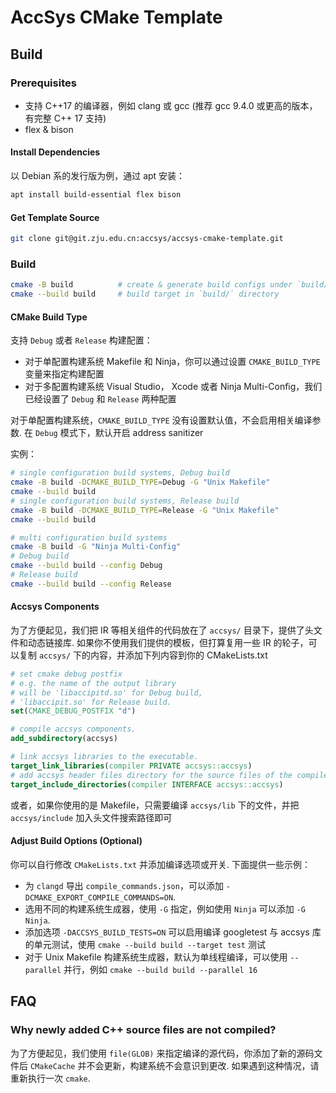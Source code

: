 # AccSys CMake Template

## Build

### Prerequisites

- 支持 C++17 的编译器，例如 clang 或 gcc (推荐 gcc 9.4.0 或更高的版本，有完整 C++ 17 支持)
- flex & bison

#### Install Dependencies

以 Debian 系的发行版为例，通过 apt 安装：
```bash
apt install build-essential flex bison
```

#### Get Template Source

```bash
git clone git@git.zju.edu.cn:accsys/accsys-cmake-template.git
```


### Build

```bash
cmake -B build          # create & generate build configs under `build/` directory
cmake --build build     # build target in `build/` directory
```

#### CMake Build Type

支持 `Debug` 或者 `Release` 构建配置：

- 对于单配置构建系统 Makefile 和 Ninja，你可以通过设置 `CMAKE_BUILD_TYPE` 变量来指定构建配置
- 对于多配置构建系统 Visual Studio， Xcode 或者 Ninja Multi-Config，我们已经设置了 `Debug` 和 `Release` 两种配置

对于单配置构建系统，`CMAKE_BUILD_TYPE` 没有设置默认值，不会启用相关编译参数.
在 `Debug` 模式下，默认开启 address sanitizer

实例：

```bash
# single configuration build systems, Debug build
cmake -B build -DCMAKE_BUILD_TYPE=Debug -G "Unix Makefile"
cmake --build build
# single configuration build systems, Release build
cmake -B build -DCMAKE_BUILD_TYPE=Release -G "Unix Makefile"
cmake --build build

# multi configuration build systems
cmake -B build -G "Ninja Multi-Config"
# Debug build
cmake --build build --config Debug
# Release build
cmake --build build --config Release
```

#### Accsys Components

为了方便起见，我们把 IR 等相关组件的代码放在了 `accsys/` 目录下，提供了头文件和动态链接库.
如果你不使用我们提供的模板，但打算复用一些 IR 的轮子，可以复制 `accsys/` 下的内容，并添加下列内容到你的 CMakeLists.txt

```cmake
# set cmake debug postfix
# e.g. the name of the output library 
# will be 'libaccipitd.so' for Debug build,
# 'libaccipit.so' for Release build.
set(CMAKE_DEBUG_POSTFIX "d")

# compile accsys components.
add_subdirectory(accsys)

# link accsys libraries to the executable.
target_link_libraries(compiler PRIVATE accsys::accsys)
# add accsys header files directory for the source files of the compiler.
target_include_directories(compiler INTERFACE accsys::accsys)
```

或者，如果你使用的是 Makefile，只需要编译 `accsys/lib` 下的文件，并把 `accsys/include` 加入头文件搜索路径即可

#### Adjust Build Options (Optional)

你可以自行修改 `CMakeLists.txt` 并添加编译选项或开关.
下面提供一些示例：

- 为 `clangd` 导出 `compile_commands.json`，可以添加 `-DCMAKE_EXPORT_COMPILE_COMMANDS=ON`.
- 选用不同的构建系统生成器，使用 `-G` 指定，例如使用 `Ninja` 可以添加 `-G Ninja`.
- 添加选项 `-DACCSYS_BUILD_TESTS=ON` 可以启用编译 googletest 与 accsys 库的单元测试，使用 `cmake --build build --target test` 测试
- 对于 Unix Makefile 构建系统生成器，默认为单线程编译，可以使用 `--parallel` 并行，例如 `cmake --build build --parallel 16`

## FAQ

### Why newly added C++ source files are not compiled?

为了方便起见，我们使用 `file(GLOB)` 来指定编译的源代码，你添加了新的源码文件后 `CMakeCache` 并不会更新，构建系统不会意识到更改.
如果遇到这种情况，请重新执行一次 `cmake`.